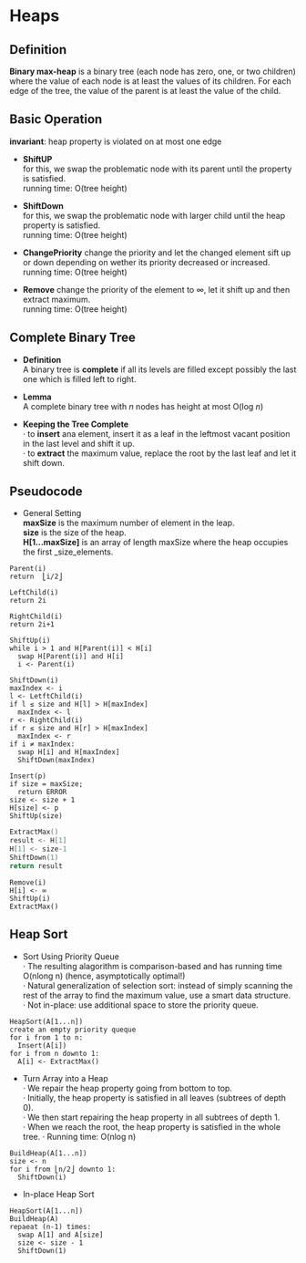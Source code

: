 # Heaps

## Definition
**Binary max-heap** is a binary tree (each node has zero, one, or two children) where the value of each node is at least the values of its children.
For each edge of the tree, the value of the parent is at least the value of the child.

## Basic Operation    
 
**invariant**: heap property is violated on at most one edge 

* **ShiftUP**   
  for this, we swap the problematic node with its parent until the property is satisfied.   
  running time: O(tree height)    
  
* **ShiftDown**   
  for this, we swap the problematic node with larger child until the heap property is satisfied.    
  running time: O(tree height)    

* **ChangePriority**
  change the priority and let the changed element sift up or down depending on wether its priority decreased or increased.    
  running time: O(tree height)

* **Remove**
  change the priority of the element to ∞, let it shift up and then extract maximum.  
  running time: O(tree height)

## Complete Binary Tree

* **Definition**     
A binary tree is **complete** if all its levels are filled except possibly the last one which is filled left to right.    

* **Lemma**   
A complete binary tree with _n_ nodes has height at most O(log _n_)    

* **Keeping the Tree Complete**   
· to **insert** ana element, insert it as a leaf in the leftmost vacant position in the last level and shift it up.   
· to **extract** the maximum value, replace the root by the last leaf and let it shift down.    

## Pseudocode

* General Setting   
**maxSize** is the maximum number of element in the leap.   
**size** is the size of the heap.   
**H[1...maxSize]** is an array of length maxSize where the heap occupies the first _size_elements.    

```Pseudocode
Parent(i)
return  ⎣i/2⎦
```

```
LeftChild(i)
return 2i
```

```
RightChild(i)
return 2i+1
```

```
ShiftUp(i)
while i > 1 and H[Parent(i)] < H[i]
  swap H[Parent(i)] and H[i]
  i <- Parent(i)
```

```
ShiftDown(i)
maxIndex <- i
l <- LetftChild(i)
if l ≤ size and H[l] > H[maxIndex]
  maxIndex <- l
r <- RightChild(i)
if r ≤ size and H[r] > H[maxIndex]
  maxIndex <- r
if i ≠ maxIndex:
  swap H[i] and H[maxIndex]
  ShiftDown(maxIndex)
```

```
Insert(p)
if size = maxSize;
  return ERROR
size <- size + 1
H[size] <- p
ShiftUp(size)
```

```C++
ExtractMax()
result <- H[1]
H[1] <- size-1
ShiftDown(1)
return result
```

```
Remove(i)
H[i] <- ∞
ShiftUp(i)
ExtractMax()
```

## Heap Sort

* Sort Using Priority Queue   
· The resulting alagorithm is comparison-based and has running time O(nlong n) (hence, asymptotically optimal!)   
· Natural generalization of selection sort: instead of simply scanning the rest of the array to find the maximum value, use a smart data structure.   
· Not in-place: use additional space to store the priority queue.  

```
HeapSort(A[1...n])
create an empty priority queque
for i from 1 to n:
  Insert(A[i])
for i from n downto 1:
  A[i] <- ExtractMax()
```

* Turn Array into a Heap    
· We repair the heap property going from bottom to top.   
· Initially, the heap property is satisfied in all leaves (subtrees of depth 0).    
· We then start repairing the heap property in all subtrees of depth 1.   
· When we reach the root, the heap property is satisfied in the whole tree.
· Running time: O(nlog n)

```
BuildHeap(A[1...n])
size <- n
for i from ⎣n/2⎦ downto 1:
  ShiftDown(i)
```

* In-place Heap Sort

```
HeapSort(A[1...n])
BuildHeap(A)
repaeat (n-1) times:
  swap A[1] and A[size]
  size <- size - 1
  ShiftDown(1)

 






